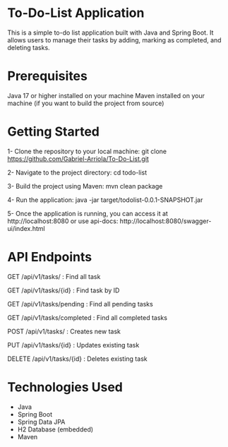 # To-Do-List Application

This is a simple to-do list application built with Java and Spring Boot. It allows users to manage their tasks by adding, marking as completed, and deleting tasks.

# Prerequisites
Java 17 or higher installed on your machine
Maven installed on your machine (if you want to build the project from source)


# Getting Started

1- Clone the repository to your local machine:
git clone https://github.com/Gabriel-Arriola/To-Do-List.git

2- Navigate to the project directory:
cd todo-list

3- Build the project using Maven:
mvn clean package

4- Run the application:
java -jar target/todolist-0.0.1-SNAPSHOT.jar

5- Once the application is running, you can access it at http://localhost:8080 
or use api-docs: http://localhost:8080/swagger-ui/index.html

# API Endpoints

GET /api/v1/tasks/ : Find all task

GET /api/v1/tasks/{id} : Find task by ID

GET /api/v1/tasks/pending : Find all pending tasks

GET /api/v1/tasks/completed : Find all completed tasks

POST /api/v1/tasks/ : Creates new task

PUT /api/v1/tasks/{id} : Updates existing task

DELETE /api/v1/tasks/{id} : Deletes existing task


# Technologies Used
* Java
* Spring Boot
* Spring Data JPA
* H2 Database (embedded)
* Maven



